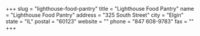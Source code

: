 +++
slug = "lighthouse-food-pantry"
title = "Lighthouse Food Pantry"
name = "Lighthouse Food Pantry"
address = "325 South Street"
city = "Elgin"
state = "IL"
postal = "60123"
website = ""
phone = "847 608-9783"
fax = ""
+++
